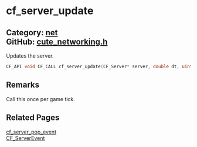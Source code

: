 [](../header.md ':include')

# cf_server_update

Category: [net](/api_reference?id=net)  
GitHub: [cute_networking.h](https://github.com/RandyGaul/cute_framework/blob/master/include/cute_networking.h)  
---

Updates the server.

```cpp
CF_API void CF_CALL cf_server_update(CF_Server* server, double dt, uint64_t current_time);
```

## Remarks

Call this once per game tick.

## Related Pages

[cf_server_pop_event](/net/cf_server_pop_event.md)  
[CF_ServerEvent](/net/cf_serverevent.md)  
